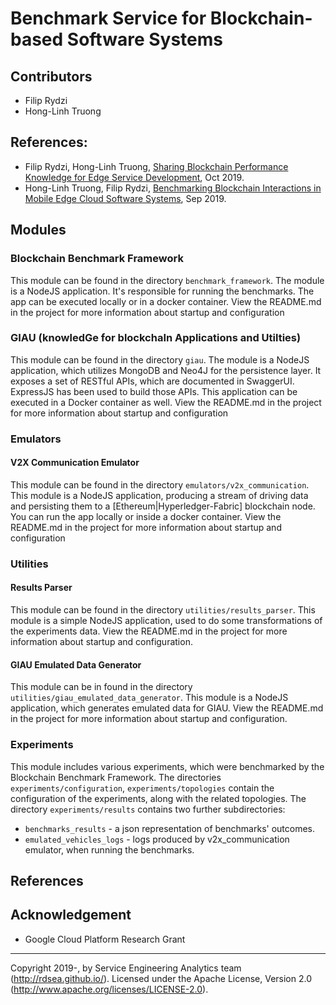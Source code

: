 # Benchmark Service for Blockchain-based Software Systems

## Contributors

* Filip Rydzi
* Hong-Linh Truong
## References:
* Filip Rydzi, Hong-Linh Truong, [Sharing Blockchain Performance Knowledge for Edge Service Development](https://www.researchgate.net/publication/333533426_Sharing_Blockchain_Performance_Knowledge_for_Edge_Service_Development), Oct 2019.
* Hong-Linh Truong, Filip Rydzi, [Benchmarking Blockchain Interactions in Mobile Edge Cloud Software Systems](https://www.researchgate.net/publication/333388734_Benchmarking_Blockchain_Interactions_in_Mobile_Edge_Cloud_Software_Systems), Sep 2019.

## Modules

### Blockchain Benchmark Framework

This module can be found in the directory `benchmark_framework`.
The module is a NodeJS application. It's responsible for running the benchmarks. The app can be executed locally or in a docker container.
View the README.md in the project for more information about startup and configuration

### GIAU (knowledGe for blockchaIn Applications and Utilties)

This module can be found in the directory `giau`.
The module is a NodeJS application, which utilizes MongoDB and Neo4J for the persistence layer. It exposes a set of RESTful APIs, which are documented in SwaggerUI. ExpressJS has been used to build those APIs. This application can be executed in a Docker container as well.
View the README.md in the project for more information about startup and configuration

### Emulators

#### V2X Communication Emulator

This module can be found in the directory `emulators/v2x_communication`.
This module is a NodeJS application, producing a stream of driving data and persisting them to a [Ethereum|Hyperledger-Fabric] blockchain node. You can run the app locally or inside a docker container.
View the README.md in the project for more information about startup and configuration

### Utilities

#### Results Parser

This module can be found in the directory `utilities/results_parser`.
This module is a simple NodeJS application, used to do some transformations of the experiments data.
View the README.md in the project for more information about startup and configuration.

#### GIAU Emulated Data Generator

This module can be in found in the directory `utilities/giau_emulated_data_generator`.
This module is a NodeJS application, which generates emulated data for GIAU.
View the README.md in the project for more information about startup and configuration.

### Experiments

This module includes various experiments, which were benchmarked by the Blockchain Benchmark Framework. The directories `experiments/configuration`, `experiments/topologies` contain the configuration of the experiments, along with the related topologies. The directory `experiments/results` contains two further subdirectories:
* `benchmarks_results` - a json representation of benchmarks' outcomes.
* `emulated_vehicles_logs` - logs produced by v2x_communication emulator, when running the benchmarks.

## References

## Acknowledgement
* Google Cloud Platform Research Grant


------------------------
Copyright 2019-, by Service Engineering Analytics team (http://rdsea.github.io/).
Licensed under the Apache License, Version 2.0 (http://www.apache.org/licenses/LICENSE-2.0).
